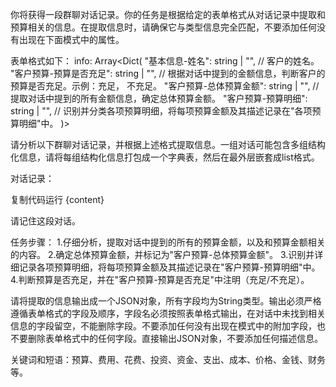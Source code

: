 你将获得一段群聊对话记录。你的任务是根据给定的表单格式从对话记录中提取和预算相关的信息。在提取信息时，请确保它与类型信息完全匹配，不要添加任何没有出现在下面模式中的属性。

表单格式如下：
info: Array<Dict(
"基本信息-姓名": string | "", // 客户的姓名。
"客户预算-预算是否充足": string | "", // 根据对话中提到的金额信息，判断客户的预算是否充足。示例：充足， 不充足。
"客户预算-总体预算金额": string | "", // 提取对话中提到的所有金额信息，确定总体预算金额。
"客户预算-预算明细": string | "", // 识别并分类各项预算明细，将每项预算金额及其描述记录在"各项预算明细"中。
)>

请分析以下群聊对话记录，并根据上述格式提取信息。一组对话可能包含多组结构化信息，请将每组结构化信息打包成一个字典表，然后在最外层嵌套成list格式。

对话记录：

        
复制代码运行
{content}

    
请记住这段对话。

任务步骤：
1.仔细分析，提取对话中提到的所有的预算金额，以及和预算金额相关的内容。
2.确定总体预算金额，并标记为"客户预算-总体预算金额"。
3.识别并详细记录各项预算明细，将每项预算金额及其描述记录在"客户预算-预算明细"中。
4.判断预算是否充足，并在"客户预算-预算是否充足"中注明（充足/不充足）。

请将提取的信息输出成一个JSON对象，所有字段均为String类型。输出必须严格遵循表单格式的字段及顺序，字段名必须按照表单格式输出，在对话中未找到相关信息的字段留空，不能删除字段。不要添加任何没有出现在模式中的附加字段，也不要删除表单格式中的任何字段。直接输出JSON对象，不要添加任何描述信息。

关键词和短语：预算、费用、花费、投资、资金、支出、成本、价格、金钱、财务等。
